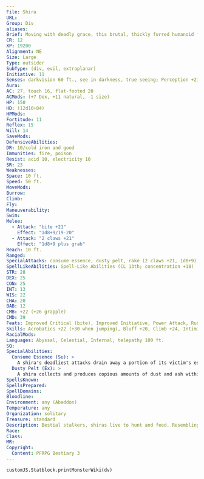 ```yaml
---
File: Shira
URL: 
Group: Div
aliases: 
Brief: Moving with deadly grace, this brutal, thickly furred humanoid figure's head is that of a lioness with dead black eyes.
CR: 12
XP: 19200
Alignment: NE
Size: Large
Type: outsider
SubType: (div, evil, extraplanar)
Initiative: 11
Senses: darkvision 60 ft., see in darkness, true seeing; Perception +21
Aura: 
AC: 27, touch 16, flat-footed 20
ACMods: (+7 Dex, +11 natural, -1 size)
HP: 150
HD: (12d10+84)
HPMods: 
Fortitude: 11
Reflex: 15
Will: 14
SaveMods: 
DefensiveAbilities: 
DR: 10/cold iron and good
Immunities: fire, poison
Resist: acid 10, electricity 10
SR: 23
Weaknesses: 
Space: 10 ft.
Speed: 50 ft.
MoveMods: 
Burrow: 
Climb: 
Fly: 
Maneuverability: 
Swim: 
Melee: 
  - Attack: "bite +21"
    Effect: "1d8+9/19-20"
  - Attack: "2 claws +21"
    Effect: "1d8+9 plus grab"
Reach: 10 ft.
Ranged: 
SpecialAttacks: consume essence, dusty pelt, rake (2 claws +21, 1d8+9)
SpellLikeAbilities: Spell-Like Abilities (CL 13th; concentration +18)  Constant-true seeing   At Will-greater teleport (self plus 50 lbs. of objects only)   3/day-magic circle against good, waves of fatigue   1/day-summon (level 5, 1d2 pairakas or 1 shira 35%)
STR: 28
DEX: 25
CON: 25
INT: 13
WIS: 22
CHA: 20
BAB: 12
CMB: +22 (+26 grapple)
CMD: 39
Feats: Improved Critical (bite), Improved Initiative, Power Attack, Run, Weapon Focus (claw), Weapon Focus (bite)
Skills: Acrobatics +22 (+30 when jumping), Bluff +20, Climb +24, Intimidate +20, Perception +21, Stealth +18, Survival +21
RacialMods: 
Languages: Abyssal, Celestial, Infernal; telepathy 100 ft.
SQ: 
SpecialAbilities:
  Consume Essence (Su): >
    A shira's deadliest attacks drain away a portion of its victim's essence. Whenever a shira hits with a coup de grace attack using its bite, or confirms a critical hit with its claws or bite, the target must succeed at a DC 23 Fortitude save or take 1d4 points of Constitution drain. The save is Constitution-based.
  Dusty Pelt (Ex): >
    A shira collects and produces copious amounts of dust and ash within the coarse hairs of its furry hide. As a move action, it can shake itself, creating a cloud of dust that fills its space, providing it concealment. Any attack that deals at least 10 points of bludgeoning, piercing, or slashing damage to the shira (before DR) automatically activates this ability. The dust cloud lasts for 1 round. A light wind disperses this cloud immediately.
SpellsKnown: 
SpellsPrepared: 
SpellDomains: 
Bloodline: 
Environment: any (Abaddon)
Temperature: any
Organization: solitary
Treasure: standard
Description: Bestial stalkers, shiras live to hunt and feed. Resembling anthropomorphic lionesses, these divs use their powerful builds, keen senses, and deadly instincts to track the proudest mortals and slay the most formidable foes. They embody the deadly nature of the wilds and the dispassion with which beast and land might turn against mortals, delighting in proving to civilized beings how small and helpless they are in the face of a savage world.  Shiras prefer hunting alone, keeping company with even others of their own kind only long enough to form temporary hunting bands. With a hunger for intelligent prey, they savor the taste of mortal souls, savaging not just victims' bodies but also their vital essences. Despite being the most feral of all divs, shiras sometimes serve as scouts and assassins for div hordes. Such arrangements usually prove to be temporary, however, lasting only until the shiras' savage instincts or lust for the hunt again takes hold.  Shiras never go after an easy kill, and instead target the most obviously powerful of the possible targets. When acting on this compulsion, a shira weighs its chances for survival and the glory of its intended kill, planning its tactics carefully and not necessarily charging savagely forth. Though savage, a shira is also a cunning hunter and might wait weeks for the perfect opportunity to bring down its chosen prey.  Most shiras stand 10 feet tall and weigh approximately 1,200 pounds.
Race: 
Class: 
MR: 
Copyright:
  Content: PFRPG Bestiary 3
---
```

```dataviewjs
customJS.Statblock.printMonsterWiki(dv)
```
